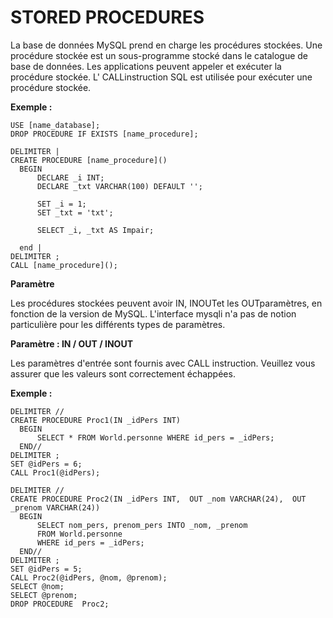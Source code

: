 # STORED PROCEDURES

La base de données MySQL prend en charge les procédures stockées. Une procédure stockée est un sous-programme stocké dans 
le catalogue de base de données. Les applications peuvent appeler et exécuter la procédure stockée. L' CALLinstruction SQL 
est utilisée pour exécuter une procédure stockée.

**Exemple :**
```
USE [name_database];
DROP PROCEDURE IF EXISTS [name_procedure];

DELIMITER |
CREATE PROCEDURE [name_procedure]()
  BEGIN
      DECLARE _i INT;
      DECLARE _txt VARCHAR(100) DEFAULT '';
  
      SET _i = 1;
      SET _txt = 'txt';
  
      SELECT _i, _txt AS Impair;

  end |
DELIMITER ;
CALL [name_procedure]();
```
**Paramètre**

Les procédures stockées peuvent avoir IN, INOUTet les OUTparamètres, en fonction de la version de MySQL. L'interface mysqli 
n'a pas de notion particulière pour les différents types de paramètres.

**Paramètre : IN / OUT / INOUT**

Les paramètres d'entrée sont fournis avec CALL instruction. Veuillez vous assurer que les valeurs sont correctement échappées.

**Exemple :**

```
DELIMITER //
CREATE PROCEDURE Proc1(IN _idPers INT)
  BEGIN
      SELECT * FROM World.personne WHERE id_pers = _idPers;
  END//
DELIMITER ;
SET @idPers = 6;
CALL Proc1(@idPers);

DELIMITER //
CREATE PROCEDURE Proc2(IN _idPers INT,  OUT _nom VARCHAR(24),  OUT _prenom VARCHAR(24))
  BEGIN
      SELECT nom_pers, prenom_pers INTO _nom, _prenom
      FROM World.personne
      WHERE id_pers = _idPers;
  END//
DELIMITER ;
SET @idPers = 5;
CALL Proc2(@idPers, @nom, @prenom);
SELECT @nom;
SELECT @prenom;
DROP PROCEDURE  Proc2;
```